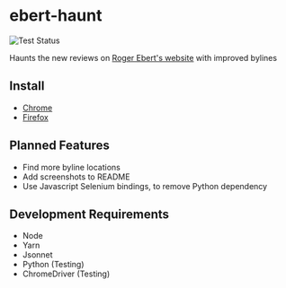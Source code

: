 # ebert-haunt

![Test Status](https://github.com/ryanmanny/ebert-haunt/actions/workflows/test.yaml/badge.svg)

Haunts the new reviews on [Roger Ebert's website](https://www.rogerebert.com) with improved bylines

## Install

- [Chrome](https://chrome.google.com/webstore/detail/ebert-haunt/ippdcobhchkjhhlnllifcpedhfbodpbf)
- [Firefox](https://addons.mozilla.org/en-US/firefox/addon/ebert-haunt/)

## Planned Features

- Find more byline locations
- Add screenshots to README
- Use Javascript Selenium bindings, to remove Python dependency

## Development Requirements

- Node
- Yarn
- Jsonnet
- Python (Testing)
- ChromeDriver (Testing)
